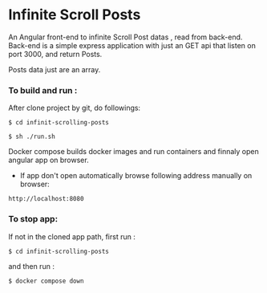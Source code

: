 # Infinite Scroll Posts

An Angular front-end to infinite Scroll Post datas , read from back-end.
Back-end is a simple express application with just an GET api that listen on port 3000,
and return Posts.

Posts data just are an array.

### To build and run :
After clone project by git, do followings:

```
$ cd infinit-scrolling-posts
```
```
$ sh ./run.sh
```

Docker compose  builds docker images and run containers and finnaly open angular app on browser.

- If app don't open automatically browse following address manually on browser:
```
http://localhost:8080
```

### To stop app:
If not in the cloned app path, first run :
```
$ cd infinit-scrolling-posts
```
and then run :
```
$ docker compose down
```